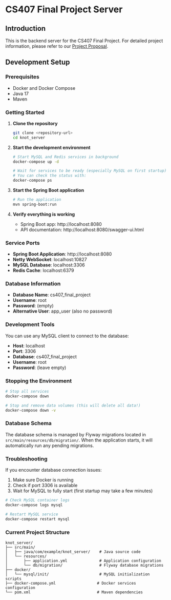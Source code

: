 # CS407 Final Project Server

## Introduction

This is the backend server for the CS407 Final Project. For detailed project information, please refer to our [Project Proposal](./CS407_Project_Proposal.pdf).

## Development Setup

### Prerequisites
- Docker and Docker Compose
- Java 17
- Maven

### Getting Started

1. **Clone the repository**
   ```bash
   git clone <repository-url>
   cd knot_server
   ```

2. **Start the development environment**
   ```bash
   # Start MySQL and Redis services in background
   docker-compose up -d
   
   # Wait for services to be ready (especially MySQL on first startup)
   # You can check the status with:
   docker-compose ps
   ```

3. **Start the Spring Boot application**
   ```bash
   # Run the application
   mvn spring-boot:run
   ```

4. **Verify everything is working**
   - Spring Boot app: http://localhost:8080
   - API documentation: http://localhost:8080/swagger-ui.html

### Service Ports

- **Spring Boot Application**: http://localhost:8080
- **Netty WebSocket**: localhost:10827
- **MySQL Database**: localhost:3306
- **Redis Cache**: localhost:6379

### Database Information

- **Database Name**: cs407_final_project
- **Username**: root
- **Password**: (empty)
- **Alternative User**: app_user (also no password)

### Development Tools

You can use any MySQL client to connect to the database:
- **Host**: localhost
- **Port**: 3306
- **Database**: cs407_final_project
- **Username**: root
- **Password**: (leave empty)

### Stopping the Environment

```bash
# Stop all services
docker-compose down

# Stop and remove data volumes (this will delete all data!)
docker-compose down -v
```

### Database Schema

The database schema is managed by Flyway migrations located in `src/main/resources/db/migration/`. 
When the application starts, it will automatically run any pending migrations.

### Troubleshooting

If you encounter database connection issues:
1. Make sure Docker is running
2. Check if port 3306 is available
3. Wait for MySQL to fully start (first startup may take a few minutes)

```bash
# Check MySQL container logs
docker-compose logs mysql

# Restart MySQL service
docker-compose restart mysql
```

### Current Project Structure

```
knot_server/
├── src/main/
│   ├── java/com/example/knot_server/    # Java source code
│   └── resources/
│       ├── application.yml              # Application configuration
│       └── db/migration/                # Flyway database migrations
├── docker/
│   └── mysql/init/                      # MySQL initialization scripts
├── docker-compose.yml                  # Docker services configuration
└── pom.xml                             # Maven dependencies
```